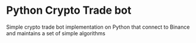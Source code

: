 # Python Crypto Trade bot

Simple crypto trade bot implementation on Python that connect to Binance and maintains a set of simple algorithms
